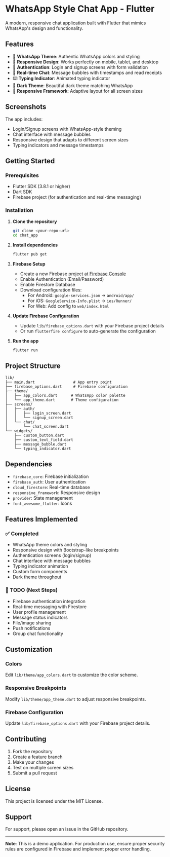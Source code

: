 # WhatsApp Style Chat App - Flutter

A modern, responsive chat application built with Flutter that mimics WhatsApp's design and functionality.

## Features

- 🎨 **WhatsApp Theme**: Authentic WhatsApp colors and styling
- 📱 **Responsive Design**: Works perfectly on mobile, tablet, and desktop
- 🔐 **Authentication**: Login and signup screens with form validation
- 💬 **Real-time Chat**: Message bubbles with timestamps and read receipts
- ⌨️ **Typing Indicator**: Animated typing indicator
- 🌙 **Dark Theme**: Beautiful dark theme matching WhatsApp
- 📐 **Responsive Framework**: Adaptive layout for all screen sizes

## Screenshots

The app includes:
- Login/Signup screens with WhatsApp-style theming
- Chat interface with message bubbles
- Responsive design that adapts to different screen sizes
- Typing indicators and message timestamps

## Getting Started

### Prerequisites

- Flutter SDK (3.8.1 or higher)
- Dart SDK
- Firebase project (for authentication and real-time messaging)

### Installation

1. **Clone the repository**
   ```bash
   git clone <your-repo-url>
   cd chat_app
   ```

2. **Install dependencies**
   ```bash
   flutter pub get
   ```

3. **Firebase Setup**
   - Create a new Firebase project at [Firebase Console](https://console.firebase.google.com/)
   - Enable Authentication (Email/Password)
   - Enable Firestore Database
   - Download configuration files:
     - For Android: `google-services.json` → `android/app/`
     - For iOS: `GoogleService-Info.plist` → `ios/Runner/`
     - For Web: Add config to `web/index.html`

4. **Update Firebase Configuration**
   - Update `lib/firebase_options.dart` with your Firebase project details
   - Or run `flutterfire configure` to auto-generate the configuration

5. **Run the app**
   ```bash
   flutter run
   ```

## Project Structure

```
lib/
├── main.dart                 # App entry point
├── firebase_options.dart     # Firebase configuration
├── theme/
│   ├── app_colors.dart      # WhatsApp color palette
│   └── app_theme.dart       # Theme configuration
├── screens/
│   ├── auth/
│   │   ├── login_screen.dart
│   │   └── signup_screen.dart
│   └── chat/
│       └── chat_screen.dart
└── widgets/
    ├── custom_button.dart
    ├── custom_text_field.dart
    ├── message_bubble.dart
    └── typing_indicator.dart
```

## Dependencies

- `firebase_core`: Firebase initialization
- `firebase_auth`: User authentication
- `cloud_firestore`: Real-time database
- `responsive_framework`: Responsive design
- `provider`: State management
- `font_awesome_flutter`: Icons

## Features Implemented

### ✅ Completed
- WhatsApp theme colors and styling
- Responsive design with Bootstrap-like breakpoints
- Authentication screens (login/signup)
- Chat interface with message bubbles
- Typing indicator animation
- Custom form components
- Dark theme throughout

### 🚧 TODO (Next Steps)
- Firebase authentication integration
- Real-time messaging with Firestore
- User profile management
- Message status indicators
- File/image sharing
- Push notifications
- Group chat functionality

## Customization

### Colors
Edit `lib/theme/app_colors.dart` to customize the color scheme.

### Responsive Breakpoints
Modify `lib/theme/app_theme.dart` to adjust responsive breakpoints.

### Firebase Configuration
Update `lib/firebase_options.dart` with your Firebase project details.

## Contributing

1. Fork the repository
2. Create a feature branch
3. Make your changes
4. Test on multiple screen sizes
5. Submit a pull request

## License

This project is licensed under the MIT License.

## Support

For support, please open an issue in the GitHub repository.

---

**Note**: This is a demo application. For production use, ensure proper security rules are configured in Firebase and implement proper error handling.